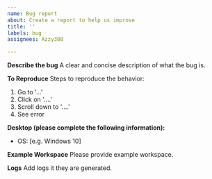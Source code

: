 ```yaml
---
name: Bug report
about: Create a report to help us improve
title: ''
labels: bug
assignees: Azzy380

---
```


**Describe the bug**
A clear and concise description of what the bug is.

**To Reproduce**
Steps to reproduce the behavior:
1. Go to '...'
2. Click on '....'
3. Scroll down to '....'
4. See error

**Desktop (please complete the following information):**
 - OS: [e.g. Windows 10]

**Example Workspace**
Please provide example workspace.

**Logs**
Add logs it they are generated.
